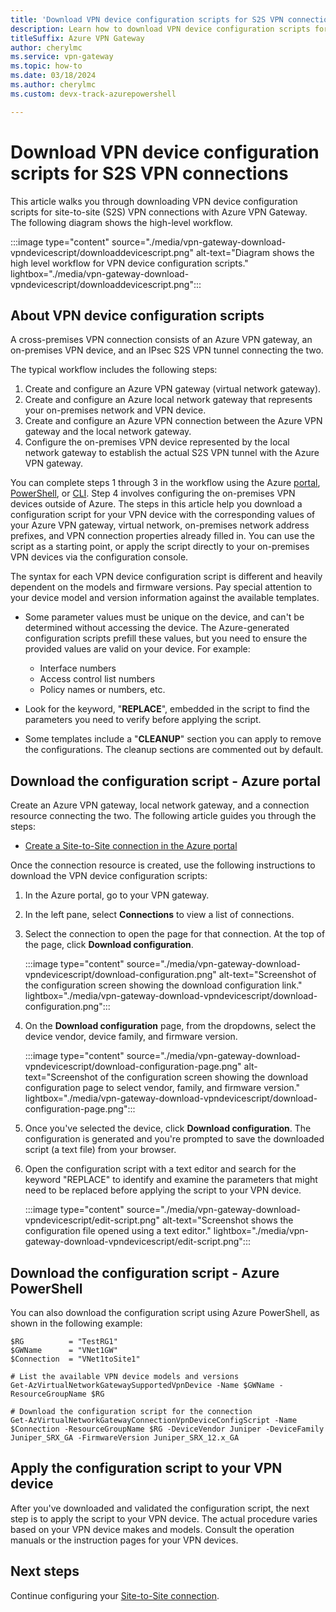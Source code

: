 ```yaml
---
title: 'Download VPN device configuration scripts for S2S VPN connections'
description: Learn how to download VPN device configuration scripts for S2S VPN connections with Azure VPN Gateways.
titleSuffix: Azure VPN Gateway
author: cherylmc
ms.service: vpn-gateway
ms.topic: how-to
ms.date: 03/18/2024
ms.author: cherylmc 
ms.custom: devx-track-azurepowershell

---
```

# Download VPN device configuration scripts for S2S VPN connections

This article walks you through downloading VPN device configuration scripts for site-to-site (S2S) VPN connections with Azure VPN Gateway. The following diagram shows the high-level workflow.

:::image type="content" source="./media/vpn-gateway-download-vpndevicescript/downloaddevicescript.png" alt-text="Diagram shows the high level workflow for VPN device configuration scripts." lightbox="./media/vpn-gateway-download-vpndevicescript/downloaddevicescript.png":::

## <a name="about"></a>About VPN device configuration scripts

A cross-premises VPN connection consists of an Azure VPN gateway, an on-premises VPN device, and an IPsec S2S VPN tunnel connecting the two.

The typical workflow includes the following steps:

1. Create and configure an Azure VPN gateway (virtual network gateway).
1. Create and configure an Azure local network gateway that represents your on-premises network and VPN device.
1. Create and configure an Azure VPN connection between the Azure VPN gateway and the local network gateway.
1. Configure the on-premises VPN device represented by the local network gateway to establish the actual S2S VPN tunnel with the Azure VPN gateway.

You can complete steps 1 through 3 in the workflow using the Azure [portal](./tutorial-site-to-site-portal.md), [PowerShell](vpn-gateway-create-site-to-site-rm-powershell.md), or [CLI](vpn-gateway-howto-site-to-site-resource-manager-cli.md). Step 4 involves configuring the on-premises VPN devices outside of Azure. The steps in this article help you download a configuration script for your VPN device with the corresponding values of your Azure VPN gateway, virtual network, on-premises network address prefixes, and VPN connection properties already filled in. You can use the script as a starting point, or apply the script directly to your on-premises VPN devices via the configuration console.

The syntax for each VPN device configuration script is different and heavily dependent on the models and firmware versions. Pay special attention to your device model and version information against the available templates.

* Some parameter values must be unique on the device, and can't be determined without accessing the device. The Azure-generated configuration scripts prefill these values, but you need to ensure the provided values are valid on your device. For example:

  * Interface numbers
  * Access control list numbers
  * Policy names or numbers, etc.

* Look for the keyword, "**REPLACE**", embedded in the script to find the parameters you need to verify before applying the script.
* Some templates include a "**CLEANUP**" section you can apply to remove the configurations. The cleanup sections are commented out by default.

## Download the configuration script - Azure portal

Create an Azure VPN gateway, local network gateway, and a connection resource connecting the two. The following article guides you through the steps:

* [Create a Site-to-Site connection in the Azure portal](./tutorial-site-to-site-portal.md)

Once the connection resource is created, use the following instructions to download the VPN device configuration scripts:

1. In the Azure portal, go to your VPN gateway.
1. In the left pane, select **Connections** to view a list of connections.
1. Select the connection to open the page for that connection. At the top of the page, click **Download configuration**.

   :::image type="content" source="./media/vpn-gateway-download-vpndevicescript/download-configuration.png" alt-text="Screenshot of the configuration screen showing the download configuration link." lightbox="./media/vpn-gateway-download-vpndevicescript/download-configuration.png":::

1. On the **Download configuration** page, from the dropdowns, select the device vendor, device family, and firmware version.

   :::image type="content" source="./media/vpn-gateway-download-vpndevicescript/download-configuration-page.png" alt-text="Screenshot of the configuration screen showing the download configuration page to select vendor, family, and firmware version." lightbox="./media/vpn-gateway-download-vpndevicescript/download-configuration-page.png":::

1. Once you've selected the device, click **Download configuration**. The configuration is generated and you're prompted to save the downloaded script (a text file) from your browser.
1. Open the configuration script with a text editor and search for the keyword "REPLACE" to identify and examine the parameters that might need to be replaced before applying the script to your VPN device.

   :::image type="content" source="./media/vpn-gateway-download-vpndevicescript/edit-script.png" alt-text="Screenshot shows the configuration file opened using a text editor." lightbox="./media/vpn-gateway-download-vpndevicescript/edit-script.png":::

## Download the configuration script - Azure PowerShell

You can also download the configuration script using Azure PowerShell, as shown in the following example:

```azurepowershell-interactive
$RG          = "TestRG1"
$GWName      = "VNet1GW"
$Connection  = "VNet1toSite1"

# List the available VPN device models and versions
Get-AzVirtualNetworkGatewaySupportedVpnDevice -Name $GWName -ResourceGroupName $RG

# Download the configuration script for the connection
Get-AzVirtualNetworkGatewayConnectionVpnDeviceConfigScript -Name $Connection -ResourceGroupName $RG -DeviceVendor Juniper -DeviceFamily Juniper_SRX_GA -FirmwareVersion Juniper_SRX_12.x_GA
```

## Apply the configuration script to your VPN device

After you've downloaded and validated the configuration script, the next step is to apply the script to your VPN device. The actual procedure varies based on your VPN device makes and models. Consult the operation manuals or the instruction pages for your VPN devices.

## Next steps

Continue configuring your [Site-to-Site connection](./tutorial-site-to-site-portal.md).

